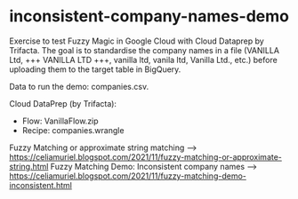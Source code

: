 # inconsistent-company-names-demo
Exercise to test Fuzzy Magic in Google Cloud with Cloud Dataprep by Trifacta. The goal is to standardise the company names in a file (VANILLA Ltd, +++ VANILLA LTD +++, vanilla ltd, vanila ltd, Vanilla Ltd., etc.) before uploading them to the target table in BigQuery.

Data to run the demo: companies.csv.

Cloud DataPrep (by Trifacta):
* Flow: VanillaFlow.zip
* Recipe: companies.wrangle


Fuzzy Matching or approximate string matching --> https://celiamuriel.blogspot.com/2021/11/fuzzy-matching-or-approximate-string.html
Fuzzy Matching Demo: Inconsistent company names --> https://celiamuriel.blogspot.com/2021/11/fuzzy-matching-demo-inconsistent.html
